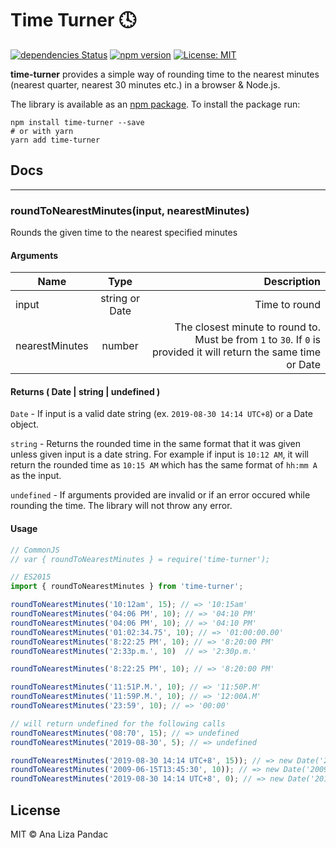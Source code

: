 # Time Turner :clock4:
[![dependencies Status](https://david-dm.org/analizapandac/time-turner/status.svg)](https://david-dm.org/analizapandac/time-turner)
[![npm version](https://badge.fury.io/js/time-turner.svg)](https://badge.fury.io/js/time-turner)
[![License: MIT](https://img.shields.io/badge/License-MIT-blue.svg)](https://opensource.org/licenses/MIT)

**time-turner** provides a simple way of rounding time to the nearest minutes (nearest quarter, nearest 30 minutes etc.) in a browser & Node.js.

The library is available as an [npm package](https://www.npmjs.com/package/time-turner). To install the package run:

```
npm install time-turner --save
# or with yarn
yarn add time-turner
```

## **Docs**
---
### **roundToNearestMinutes(input, nearestMinutes)**

Rounds the given time to the nearest specified minutes

#### Arguments
| Name        | Type           | Description  |
| ------------- |:-------------:| -----:|
| input     | string or Date | Time to round|
| nearestMinutes      | number      | The closest minute to round to. Must be from `1` to `30`. If `0` is provided it will return the same time or Date  |

#### Returns ( Date | string | undefined )
`Date` - If input is a valid date string (ex. `2019-08-30 14:14 UTC+8`) or a Date object.

`string` - Returns the rounded time in the same format that it was given unless given input is a date string. For example if input is `10:12 AM`, it will return the rounded time as `10:15 AM` which has the same format of `hh:mm A` as the input. 

`undefined` - If arguments provided are invalid or if an error occured while rounding the time. The library will not throw any error.

#### Usage

```js
// CommonJS
// var { roundToNearestMinutes } = require('time-turner');

// ES2015
import { roundToNearestMinutes } from 'time-turner';

roundToNearestMinutes('10:12am', 15); // => '10:15am'
roundToNearestMinutes('04:06 PM', 10); // => '04:10 PM'
roundToNearestMinutes('04:06 PM', 10); // => '04:10 PM'
roundToNearestMinutes('01:02:34.75', 10); // => '01:00:00.00'
roundToNearestMinutes('8:22:25 PM', 10); // => '8:20:00 PM'
roundToNearestMinutes('2:33p.m.', 10)  // => '2:30p.m.'

roundToNearestMinutes('8:22:25 PM', 10); // => '8:20:00 PM'

roundToNearestMinutes('11:51P.M.', 10); // => '11:50P.M'
roundToNearestMinutes('11:59P.M.', 10); // => '12:00A.M'
roundToNearestMinutes('23:59', 10); // => '00:00'

// will return undefined for the following calls
roundToNearestMinutes('08:70', 15); // => undefined
roundToNearestMinutes('2019-08-30', 5); // => undefined

roundToNearestMinutes('2019-08-30 14:14 UTC+8', 15)); // => new Date('2019-08-30T06:15:00.000Z')
roundToNearestMinutes('2009-06-15T13:45:30', 10)); // => new Date('2009-06-15T05:50:00.000Z')
roundToNearestMinutes('2019-08-30 14:14 UTC+8', 0); // => new Date('2019-08-30T06:14:00.000Z')

```

## License

MIT © Ana Liza Pandac